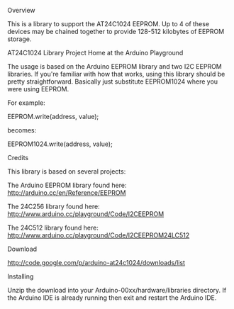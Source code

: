Overview

This is a library to support the AT24C1024 EEPROM. Up to 4 of these devices may be chained together to provide 128-512 kilobytes of EEPROM storage.

AT24C1024 Library Project Home at the Arduino Playground

The usage is based on the Arduino EEPROM library and two I2C EEPROM libraries. If you're familiar with how that works, using this library should be pretty straightforward. Basically just substitute EEPROM1024 where you were using EEPROM.

For example:

EEPROM.write(address, value);

becomes:

EEPROM1024.write(address, value);

Credits

This library is based on several projects:

The Arduino EEPROM library found here: http://arduino.cc/en/Reference/EEPROM

The 24C256 library found here: http://www.arduino.cc/playground/Code/I2CEEPROM

The 24C512 library found here: http://www.arduino.cc/playground/Code/I2CEEPROM24LC512

Download

http://code.google.com/p/arduino-at24c1024/downloads/list

Installing

Unzip the download into your Arduino-00xx/hardware/libraries directory. If the Arduino IDE is already running then exit and restart the Arduino IDE.

